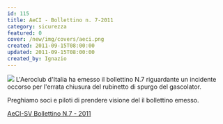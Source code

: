 ```yaml
---
id: 115
title: AeCI - Bollettino n. 7-2011
category: sicurezza
featured: 0
cover: /new/img/covers/aeci.png
created: 2011-09-15T08:00:00
updated: 2011-09-15T08:00:00
created_by: Ignazio
---
```


<img src="/new/img/stories/aeci-logo.jpg" class="float-start mr-3 mb-8 w-[250px]"/>
L'Aeroclub d'Italia ha emesso il bollettino N.7 riguardante un incidente occorso per l'errata chiusura del rubinetto di spurgo del gascolator.

Preghiamo soci e piloti di prendere visione del il bollettino emesso.

<a href="/docs/BollettinoSV201107.pdf">AeCI-SV Bollettino N.7 - 2011</a>
